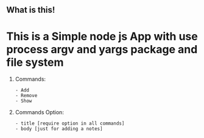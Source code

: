 ## What is this!

<h1>
    This is a Simple <b>node js</b> App with use <b>process argv</b> and <b>yargs</b> package and <b>file system</b>
</h1>

<ol>
<li>
    Commands: 

    - Add 
    - Remove
    - Show
</li>

<li>
    Commands Option: 

    - title [require option in all commands]
    - body [just for adding a notes]

</li>
</ol>